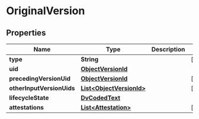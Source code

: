 

# OriginalVersion


## Properties

| Name | Type | Description | Notes |
|------------ | ------------- | ------------- | -------------|
|**type** | **String** |  |  [optional] |
|**uid** | [**ObjectVersionId**](ObjectVersionId.md) |  |  |
|**precedingVersionUid** | [**ObjectVersionId**](ObjectVersionId.md) |  |  [optional] |
|**otherInputVersionUids** | [**List&lt;ObjectVersionId&gt;**](ObjectVersionId.md) |  |  [optional] |
|**lifecycleState** | [**DvCodedText**](DvCodedText.md) |  |  |
|**attestations** | [**List&lt;Attestation&gt;**](Attestation.md) |  |  [optional] |




